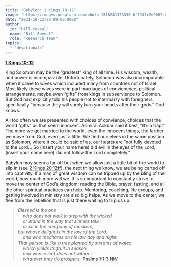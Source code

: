 ```yaml
---
title: "Babylon: 1 Kings 10-12"
image: "https://images.unsplash.com/photo-1518241353330-0f7941c2d9b5?crop=entropy&cs=srgb&fm=jpg&ixid=Mnw5NjYxfDB8MXxzZWFyY2h8MTB8fFRydXRofGVufDB8fHx8MTYxODIzNjM3Mw&ixlib=rb-1.2.1&q=85"
date: "2021-10-22T20:09:00.000Z"
author:
  id: "bill-reveal"
  name: "Bill Reveal"
  role: "Research Team"
topics:
  - "devotionals"
---
```

**[1 Kings 10-12][1]**

King Solomon may be the “greatest” king of all time. His wisdom, wealth, and power is incomparable. Unfortunately, Solomon was also incomparable when it came to wives which included many from countries not of Israel. Most likely these wives were in part marriages of convienence, political arrangements, maybe even “gifts” from kings in subservience to Solomon. But God had explicitly told his people not to intermarry with foreigners, specifically “because they will surely turn your hearts after their gods.” God knows.

All too often we are presented with choices of convience, choices that the world “gifts” us that seem innocent. Admiral Ackbar said it best, “It’s a trap!” The more we get married to the world, even the innocent things, the farther we move from God, even just a little. We find ourselves in the same position as Solomon, where it could be said of us, our hearts are “not fully devoted to the Lord... So (insert your name here) did evil in the eyes of the Lord; (insert your name here) did not follow the Lord completely.”

Babylon may seem a far off but when we allow just a little bit of the world to slip in (see [2 Kings 20:12ff][2]), the next thing we know, we are being carted off into captivity. If a man of great wisdom can be tripped up by the bling of the world, how much more will we. It is so important to constantly strive to move the center of God’s kingdom; reading the Bible, prayer, fasting, and all the other spiritual practices can help. Mentoring, coaching, life groups, and getting involved in ministry are also big helps. As we move to the center, we flee from the rebellion that is just there waiting to trip us up.

> _Blessed is the one   
> &nbsp;&nbsp;&nbsp;&nbsp;who does not walk in step with the wicked   
> &nbsp;&nbsp;&nbsp;&nbsp;or stand in the way that sinners take  
> &nbsp;&nbsp;&nbsp;&nbsp;or sit in the company of mockers,  
> but whose delight is in the law of the Lord,  
> &nbsp;&nbsp;&nbsp;&nbsp;and who meditates on his law day and night.  
> That person is like a tree planted by streams of water,   
> &nbsp;&nbsp;&nbsp;&nbsp;which yields its fruit in season   
> &nbsp;&nbsp;&nbsp;&nbsp;and whose leaf does not wither –    
> &nbsp;&nbsp;&nbsp;&nbsp;whatever they do prospers._-[Psalms 1:1-3 NIV][3]
>

[1]: https://biblehub.com/1_kings/10.htm
[2]: https://biblehub.com/context/2_kings/20-12.htm
[3]: https://biblehub.com/psalms/1.htm
